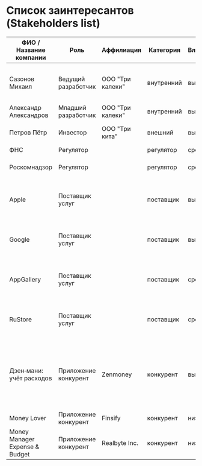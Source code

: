 # Список заинтересантов (Stakeholders list)

| ФИО / Название компании        | Роль                 | Аффилиация       | Категория  | Влияние | Интерес | Интересы                                                                                            | Контакты                                                                        |
|--------------------------------|----------------------|------------------|------------|---------|---------|-----------------------------------------------------------------------------------------------------|---------------------------------------------------------------------------------|
| Сазонов Михаил                 | Ведущий разработчик  | ООО "Три калеки" | внутренний | высокое | высокий | маркетинг, архитектура, требования, сроки, проблемы, зп                                             | wursta@gmail.com                                                                | 
| Александр Александров          | Младший разработчик  | ООО "Три калеки" | внутренний | высокое | средний | разработка, требования, зп                                                                          | alex.a@mail.ru                                                                  |
| Петров Пётр                    | Инвестор             | ООО "Три кита"   | внешний    | высокое | средний | бюджет, сроки завершения, окупаемость                                                               | p.petr@threewhales.ru                                                           |
| ФНС                            | Регулятор            |                  | регулятор  | среднее | низкий  | налоги                                                                                              | https://nalog.gov.ru                                                            |
| Роскомнадзор                   | Регулятор            |                  | регулятор  | среднее | низкий  | защита персональных данных                                                                          | https://rkn.gov.ru                                                              |
| Apple                          | Поставщик услуг      |                  | поставщик  | высокое | нет     | предоставление площадки AppStore для размещения приложения                                          | https://www.apple.com/ru/app-store                                              |
| Google                         | Поставщик услуг      |                  | поставщик  | высокое | нет     | предоставление площадки Google Play для размещения приложения                                       | https://play.google.com/store/apps                                              |
| AppGallery                     | Поставщик услуг      |                  | поставщик  | среднее | нет     | предоставление площадки AppGallery для размещения приложения                                        | https://appgallery.huawei.com                                                   |
| RuStore                        | Поставщик услуг      |                  | поставщик  | среднее | нет     | предоставление площадки RuStore для размещения приложения                                           | https://www.rustore.ru                                                          |
| Дзен‑мани: учёт расходов       | Приложение конкурент | Zenmoney         | конкурент  | высокое | высокий | прямой конкурент, похожий функционал, есть интеграция с российскими банками (Сбер, Альфа, Тинькофф) | https://play.google.com/store/apps/details?id=ru.zenmoney.androidsub            |
| Money Lover                    | Приложение конкурент | Finsify          | конкурент  | низкое  | средний | захват рынка                                                                                        | https://play.google.com/store/apps/details?id=com.bookmark.money                |
| Money Manager Expense & Budget | Приложение конкурент | Realbyte Inc.    | конкурент  | низкое  | средний | захват рынка                                                                                        | https://play.google.com/store/apps/details?id=com.realbyteapps.moneymanagerfree |
